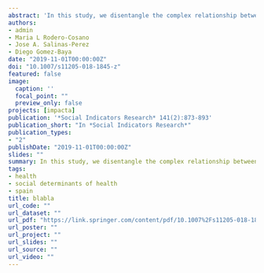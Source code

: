 ```yaml
---
abstract: 'In this study, we disentangle the complex relationship between structural and intermediary social determinants of health in Andalusia (Spain) after the period of economic downturn, with the aim to understand the factors that might be addressed to reduce future health inequalities in socioeconomically vulnerable regions. Data from the IMPACT-A project were used. Our sample included 1200 individuals randomly selected using a stratified sampling process according to gender, age group and eight provinces in Andalusia (Spain). Structural equation modeling was conducted to test the goodness of fit of our data with the previous theoretical background. Our results indicated that socioeconomic factors and demographics are associated to health by influencing lifestyles, socioeconomic experiences during the crisis, and personal wellbeing. Additionally, several remarkable contributions from the results can be highlighted: (a) important differences in health outcomes were found in Andalusian females, (b) there was no relationship between income and lifestyles, (c) people with unmet medical needs demonstrated a higher perception of social discrimination, and (d) discrimination and happiness had a mediating effect on health. The final model accounts for more than one-third of the variance in health and describes the complex association of social determinants that might be addressed to reduce inequities in health in this region.'
authors:
- admin
- Maria L Rodero-Cosano
- Jose A. Salinas-Perez
- Diego Gomez-Baya
date: "2019-11-01T00:00:00Z"
doi: "10.1007/s11205-018-1845-z"
featured: false
image:
  caption: ''
  focal_point: ""
  preview_only: false
projects: [impacta]
publication: '*Social Indicators Research* 141(2):873-893'
publication_short: "In *Social Indicators Research*"
publication_types:
- "2"
publishDate: "2019-11-01T00:00:00Z"
slides: ""
summary: In this study, we disentangle the complex relationship between structural and intermediary social determinants of health in Andalusia (Spain) after the period of economic downturn.
tags:
- health
- social determinants of health
- spain
title: blabla
url_code: ""
url_dataset: ""
url_pdf: "https://link.springer.com/content/pdf/10.1007%2Fs11205-018-1845-z.pdf"
url_poster: ""
url_project: ""
url_slides: ""
url_source: ""
url_video: ""
---
```

